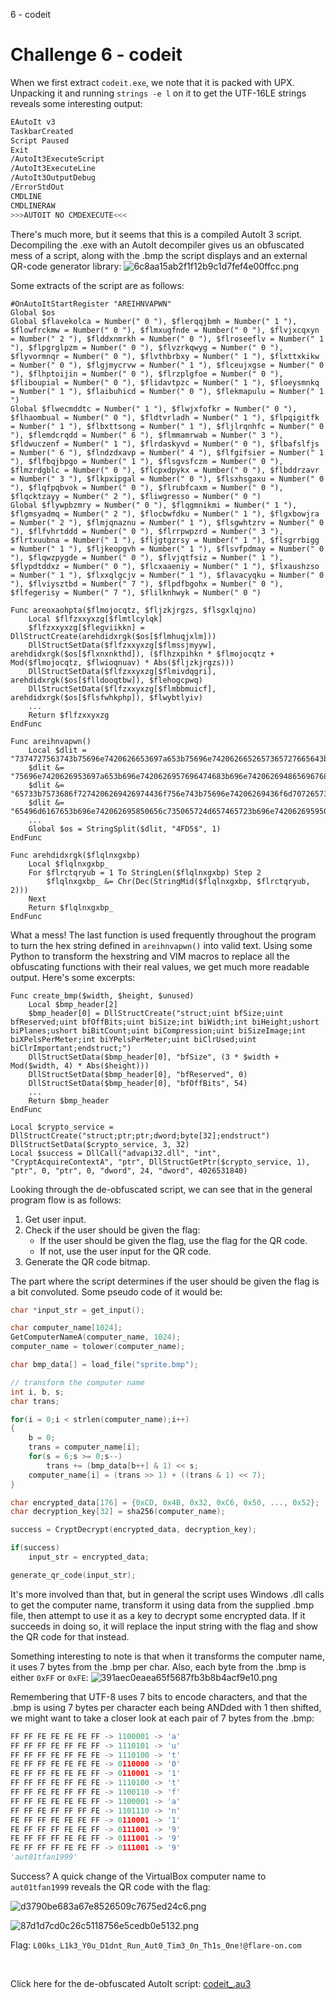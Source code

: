 6 - codeit

# Challenge 6 - codeit

When we first extract ```codeit.exe```, we note that it is packed with UPX. Unpacking it and running ```strings -e l``` on it to get the UTF-16LE strings reveals some interesting output:
```sh
EAutoIt v3
TaskbarCreated
Script Paused
Exit
/AutoIt3ExecuteScript
/AutoIt3ExecuteLine
/AutoIt3OutputDebug
/ErrorStdOut
CMDLINE
CMDLINERAW
>>>AUTOIT NO CMDEXECUTE<<<
```
There's much more, but it seems that this is a compiled AutoIt 3 script. Decompiling the .exe with an AutoIt decompiler gives us an obfuscated mess of a script, along with the .bmp the script displays and an external QR-code generator library:
![6c8aa15ab2f1f12b9c1d7fef4e00ffcc.png](../_resources/f3d7b8c8ecff4278817c5096bfe75fdb.png)

Some extracts of the script are as follows:
```autoit
#OnAutoItStartRegister "AREIHNVAPWN"
Global $os
Global $flavekolca = Number(" 0 "), $flerqqjbmh = Number(" 1 "), $flowfrckmw = Number(" 0 "), $flmxugfnde = Number(" 0 "), $flvjxcqxyn = Number(" 2 "), $flddxnmrkh = Number(" 0 "), $flroseeflv = Number(" 1 "), $flpgrglpzm = Number(" 0 "), $flvzrkqwyg = Number(" 0 "), $flyvormnqr = Number(" 0 "), $flvthbrbxy = Number(" 1 "), $flxttxkikw = Number(" 0 "), $flgjmycrvw = Number(" 1 "), $flceujxgse = Number(" 0 "), $flhptoijin = Number(" 0 "), $flrzplgfoe = Number(" 0 "), $fliboupial = Number(" 0 "), $flidavtpzc = Number(" 1 "), $floeysmnkq = Number(" 1 "), $flaibuhicd = Number(" 0 "), $flekmapulu = Number(" 1 ")
Global $flwecmddtc = Number(" 1 "), $flwjxfofkr = Number(" 0 "), $flhaombual = Number(" 0 "), $fldtvrladh = Number(" 1 "), $flpqigitfk = Number(" 1 "), $flbxttsong = Number(" 1 "), $fljlrqnhfc = Number(" 0 "), $flemdcrqdd = Number(" 6 "), $flmmamrwab = Number(" 3 "), $fldwuczenf = Number(" 1 "), $flrdaskyvd = Number(" 0 "), $flbafslfjs = Number(" 6 "), $flndzdxavp = Number(" 4 "), $flfgifsier = Number(" 1 "), $flfbqjbpgo = Number(" 1 "), $flsgvsfczm = Number(" 0 "), $flmzrdgblc = Number(" 0 "), $flcpxdpykx = Number(" 0 "), $flbddrzavr = Number(" 3 "), $flkpxipgal = Number(" 0 "), $flsxhsgaxu = Number(" 0 "), $flqfpqbvok = Number(" 0 "), $flrubfcaxm = Number(" 0 "), $flqcktzayy = Number(" 2 "), $fliwgresso = Number(" 0 ")
Global $flywpbzmry = Number(" 0 "), $flqgmnikmi = Number(" 1 "), $flgmsyadmq = Number(" 2 "), $flocbwfdku = Number(" 1 "), $flgxbowjra = Number(" 2 "), $flmjqnaznu = Number(" 1 "), $flsgwhtzrv = Number(" 0 "), $flfvhrtddd = Number(" 0 "), $flrrpwpzrd = Number(" 3 "), $flrtxuubna = Number(" 1 "), $fljgtgzrsy = Number(" 1 "), $flsgrrbigg = Number(" 1 "), $fljkeopgvh = Number(" 1 "), $flsvfpdmay = Number(" 0 "), $flqwzpygde = Number(" 0 "), $flvjqtfsiz = Number(" 1 "), $flypdtddxz = Number(" 0 "), $flcxaaeniy = Number(" 1 "), $flxaushzso = Number(" 1 "), $flxxqlgcjv = Number(" 1 "), $flavacyqku = Number(" 0 "), $flviysztbd = Number(" 7 "), $flpdfbgohx = Number(" 0 "), $flfegerisy = Number(" 7 "), $flilknhwyk = Number(" 0 ")

Func areoxaohpta($flmojocqtz, $fljzkjrgzs, $flsgxlqjno)
	Local $flfzxxyxzg[$flmtlcylqk]
	$flfzxxyxzg[$flegviikkn] = DllStructCreate(arehdidxrgk($os[$flmhuqjxlm]))
	DllStructSetData($flfzxxyxzg[$flmssjmyyw], arehdidxrgk($os[$flxnxnkthd]), ($flhzxpihkn * $flmojocqtz + Mod($flmojocqtz, $flwioqnuav) * Abs($fljzkjrgzs)))
	DllStructSetData($flfzxxyxzg[$flmivdqgri], arehdidxrgk($os[$flldooqtbw]), $flehogcpwq)
	DllStructSetData($flfzxxyxzg[$flmbbmuicf], arehdidxrgk($os[$flsfwhkphp]), $flwybtlyiv)
	...
	Return $flfzxxyxzg
EndFunc

Func areihnvapwn()
	Local $dlit = "7374727563743b75696e7420626653697a653b75696e7420626652657365727665643b75696e742062664f6666426974733b"
	$dlit &= "75696e7420626953697a653b696e7420626957696474683b696e742062694865696768743b7573686f7274206269506c616e"
	$dlit &= "65733b7573686f7274206269426974436f756e743b75696e74206269436f6d7072657373696f6e3b75696e7420626953697a"
	$dlit &= "65496d6167653b696e742062695850656c735065724d657465723b696e742062695950656c735065724d657465723b75696e"
	...
	Global $os = StringSplit($dlit, "4FD5$", 1)
EndFunc

Func arehdidxrgk($flqlnxgxbp)
	Local $flqlnxgxbp_
	For $flrctqryub = 1 To StringLen($flqlnxgxbp) Step 2
		$flqlnxgxbp_ &= Chr(Dec(StringMid($flqlnxgxbp, $flrctqryub, 2)))
	Next
	Return $flqlnxgxbp_
EndFunc
```
What a mess! The last function is used frequently throughout the program to turn the hex string defined in ```areihnvapwn()``` into valid text. Using some Python to transform the hexstring and VIM macros to replace all the obfuscating functions with their real values, we get much more readable output. Here's some excerpts:

```autoit
Func create_bmp($width, $height, $unused)
	Local $bmp_header[2]
	$bmp_header[0] = DllStructCreate("struct;uint bfSize;uint bfReserved;uint bfOffBits;uint biSize;int biWidth;int biHeight;ushort biPlanes;ushort biBitCount;uint biCompression;uint biSizeImage;int biXPelsPerMeter;int biYPelsPerMeter;uint biClrUsed;uint biClrImportant;endstruct;")
	DllStructSetData($bmp_header[0], "bfSize", (3 * $width + Mod($width, 4) * Abs($height)))
	DllStructSetData($bmp_header[0], "bfReserved", 0)
	DllStructSetData($bmp_header[0], "bfOffBits", 54)
	...
	Return $bmp_header
EndFunc

Local $crypto_service = DllStructCreate("struct;ptr;ptr;dword;byte[32];endstruct")
DllStructSetData($crypto_service, 3, 32)
Local $success = DllCall("advapi32.dll", "int", "CryptAcquireContextA", "ptr", DllStructGetPtr($crypto_service, 1), "ptr", 0, "ptr", 0, "dword", 24, "dword", 4026531840)
```
Looking through the de-obfuscated script, we can see that in the general program flow is as follows:
1. Get user input.
2. Check if the user should be given the flag:
	* If the user should be given the flag, use the flag for the QR code.
	* If not, use the user input for the QR code.
3. Generate the QR code bitmap.

The part where the script determines if the user should be given the flag is a bit convoluted. Some pseudo code of it would be:
```c
char *input_str = get_input();

char computer_name[1024];
GetComputerNameA(computer_name, 1024);
computer_name = tolower(computer_name);

char bmp_data[] = load_file("sprite.bmp");

// transform the computer name
int i, b, s;
char trans;

for(i = 0;i < strlen(computer_name);i++)
{
	b = 0;
	trans = computer_name[i];
	for(s = 6;s >= 0;s--)
		trans += (bmp_data[b++] & 1) << s;
	computer_name[i] = (trans >> 1) + ((trans & 1) << 7);
}

char encrypted_data[176] = {0xCD, 0x4B, 0x32, 0xC6, 0x50, ..., 0x52};
char decryption_key[32] = sha256(computer_name);

success = CryptDecrypt(encrypted_data, decryption_key);

if(success)
	input_str = encrypted_data;

generate_qr_code(input_str);
```

It's more involved than that, but in general the script uses Windows .dll calls to get the computer name, transform it using data from the supplied .bmp file, then attempt to use it as a key to decrypt some encrypted data. If it succeeds in doing so, it will replace the input string with the flag and show the QR code for that instead.

Something interesting to note is that when it transforms the computer name, it uses 7 bytes from the .bmp per char. Also, each byte from the .bmp is either `0xFF` or `0xFE`:
![391aec0eaea65f5687fb3b8b4acf9e10.png](../_resources/6b51a681bba144828932ed1dcb1bfd6b.png)

Remembering that UTF-8 uses 7 bits to encode characters, and that the .bmp is using 7 bytes per character each being ANDded with 1 then shifted, we might want to take a closer look at each pair of 7 bytes from the .bmp:

```py
FF FF FE FE FE FE FF -> 1100001 -> 'a'
FF FF FF FE FF FE FF -> 1110101 -> 'u'
FF FF FF FE FF FE FE -> 1110100 -> 't'
FE FF FF FE FE FE FE -> 0110000 -> '0'
FE FF FF FE FE FE FF -> 0110001 -> '1'
FF FF FF FE FF FE FE -> 1110100 -> 't'
FF FF FE FE FF FF FE -> 1100110 -> 'f'
FF FF FE FE FE FE FF -> 1100001 -> 'a'
FF FF FE FF FF FF FE -> 1101110 -> 'n'
FE FF FF FE FE FE FF -> 0110001 -> '1'
FE FF FF FF FE FE FF -> 0111001 -> '9'
FE FF FF FF FE FE FF -> 0111001 -> '9'
FE FF FF FF FE FE FF -> 0111001 -> '9'
'aut01tfan1999'
```

Success? A quick change of the VirtualBox computer name to ```aut01tfan1999``` reveals the QR code with the flag:


![d3790be683a67e8526509c7675ed24c6.png](../_resources/87d1483a20cb4a8581ef6ee96d13affe.png)

![87d1d7cd0c26c5118756e5cedb0e5132.png](../_resources/914a4ec291ab4f19a75140ed474b8d23.png)

Flag: `L00ks_L1k3_Y0u_D1dnt_Run_Aut0_Tim3_0n_Th1s_0ne!@flare-on.com`

&nbsp;

Click here for the de-obfuscated AutoIt script:
[codeit_.au3](../_resources/codeit_.au3)

